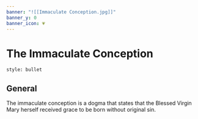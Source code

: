 ```yaml
---
banner: "![[Immaculate Conception.jpg]]"
banner_y: 0
banner_icon: 💗
---
```

# The Immaculate Conception

```toc
style: bullet
```

## General

The immaculate conception is a dogma that states that the Blessed Virgin Mary herself received grace to be born without original sin.
